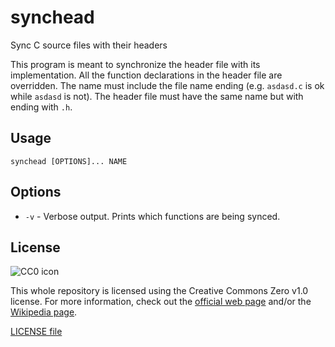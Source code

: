 # synchead
Sync C source files with their headers

This program is meant to synchronize the header file with its implementation. All the function declarations in the header file are overridden. The name must include the file name ending (e.g. `asdasd.c` is ok while `asdasd` is not). The header file must have the same name but with ending with `.h`.

## Usage

```
synchead [OPTIONS]... NAME
```

## Options

 - `-v` - Verbose output. Prints which functions are being synced.

## License

![CC0 icon](https://mirrors.creativecommons.org/presskit/buttons/88x31/svg/cc-zero.svg)

This whole repository is licensed using the Creative Commons Zero v1.0 license. For more information, check out the [official web page](https://creativecommons.org/publicdomain/zero/1.0/) and/or the [Wikipedia page](https://en.wikipedia.org/wiki/Creative_Commons_license#Zero_/_public_domain).

[LICENSE file](LICENSE)
